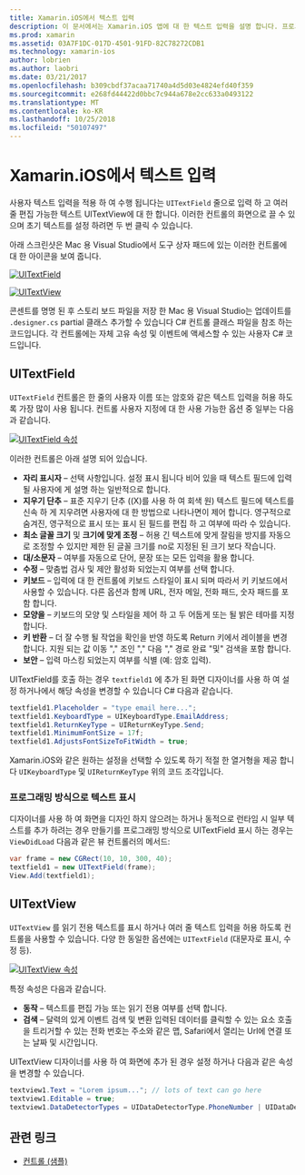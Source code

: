 ```yaml
---
title: Xamarin.iOS에서 텍스트 입력
description: 이 문서에서는 Xamarin.iOS 앱에 대 한 텍스트 입력을 설명 합니다. 프로그래밍 방식으로 iOS 디자이너에서에서 UITextField 및 UITextVIew를 사용 하 여 설명 합니다.
ms.prod: xamarin
ms.assetid: 03A7F1DC-017D-4501-91FD-82C78272CDB1
ms.technology: xamarin-ios
author: lobrien
ms.author: laobri
ms.date: 03/21/2017
ms.openlocfilehash: b309cbdf37acaa71740a4d5d03e4824efd40f359
ms.sourcegitcommit: e268fd44422d0bbc7c944a678e2cc633a0493122
ms.translationtype: MT
ms.contentlocale: ko-KR
ms.lasthandoff: 10/25/2018
ms.locfileid: "50107497"
---
```

# <a name="text-input-in-xamarinios"></a>Xamarin.iOS에서 텍스트 입력

사용자 텍스트 입력을 적용 하 여 수행 됩니다는 `UITextField` 줄으로 입력 하 고 여러 줄 편집 가능한 텍스트 UITextView에 대 한 합니다. 이러한 컨트롤의 화면으로 끌 수 있으며 초기 텍스트를 설정 하려면 두 번 클릭 수 있습니다.

아래 스크린샷은 Mac 용 Visual Studio에서 도구 상자 패드에 있는 이러한 컨트롤에 대 한 아이콘을 보여 줍니다.

 [![](text-input-images/image11a.png "UITextField")](text-input-images/image11a.png#lightbox)

 [![](text-input-images/image13a.png "UITextView")](text-input-images/image13a.png#lightbox)

콘센트를 명명 된 후 스토리 보드 파일을 저장 한 Mac 용 Visual Studio는 업데이트를 `.designer.cs` partial 클래스 추가할 수 있습니다 C# 컨트롤 클래스 파일을 참조 하는 코드입니다. 각 컨트롤에는 자체 고유 속성 및 이벤트에 액세스할 수 있는 사용자 C# 코드입니다.

 <a name="UITextField" />


## <a name="uitextfield"></a>UITextField

`UITextField` 컨트롤은 한 줄의 사용자 이름 또는 암호와 같은 텍스트 입력을 허용 하도록 가장 많이 사용 됩니다. 컨트롤 사용자 지정에 대 한 사용 가능한 옵션 중 일부는 다음과 같습니다.

 [![](text-input-images/image15a.png "UITextField 속성")](text-input-images/image15a.png#lightbox)

이러한 컨트롤은 아래 설명 되어 있습니다.

-  **자리 표시자** – 선택 사항입니다. 설정 표시 됩니다 비어 있을 때 텍스트 필드에 입력 될 사용자에 게 설명 하는 일반적으로 합니다.
-  **지우기 단추** – 표준 지우기 단추 ((X)를 사용 하 여 회색 원) 텍스트 필드에 텍스트를 신속 하 게 지우려면 사용자에 대 한 방법으로 나타나면이 제어 합니다. 영구적으로 숨겨진, 영구적으로 표시 또는 표시 된 필드를 편집 하 고 여부에 따라 수 있습니다.
-  **최소 글꼴 크기** 및 **크기에 맞게 조정** – 허용 긴 텍스트에 맞게 잘림을 방지를 자동으로 조정할 수 있지만 제한 된 글꼴 크기를 no로 지정된 된 크기 보다 작습니다.
-  **대/소문자** – 여부를 자동으로 단어, 문장 또는 모든 입력을 활용 합니다.
-  **수정** – 맞춤법 검사 및 제안 활성화 되었는지 여부를 선택 합니다.
-  **키보드** – 입력에 대 한 컨트롤에 키보드 스타일이 표시 되며 따라서 키 키보드에서 사용할 수 있습니다. 다른 옵션과 함께 URL, 전자 메일, 전화 패드, 숫자 패드를 포함 합니다.
-  **모양을** – 키보드의 모양 및 스타일을 제어 하 고 두 어둡게 또는 될 밝은 테마를 지정 합니다.
-  **키 반환** – 더 잘 수행 될 작업을 확인을 반영 하도록 Return 키에서 레이블을 변경 합니다. 지원 되는 값 이동 "," 조인 "," 다음 "," 경로 완료 "및" 검색을 포함 합니다.
-  **보안** – 입력 마스킹 되었는지 여부를 식별 (예: 암호 입력).


UITextField를 호출 하는 경우 `textfield1` 에 추가 된 화면 디자이너를 사용 하 여 설정 하거나에서 해당 속성을 변경할 수 있습니다 C# 다음과 같습니다.

```csharp
textfield1.Placeholder = "type email here...";
textfield1.KeyboardType = UIKeyboardType.EmailAddress;
textfield1.ReturnKeyType = UIReturnKeyType.Send;
textfield1.MinimumFontSize = 17f;
textfield1.AdjustsFontSizeToFitWidth = true;
```

Xamarin.iOS와 같은 원하는 설정을 선택할 수 있도록 하기 적절 한 열거형을 제공 합니다 `UIKeyboardType` 및 `UIReturnKeyType` 위의 코드 조각입니다.

### <a name="display-text-programmatically"></a>프로그래밍 방식으로 텍스트 표시

디자이너를 사용 하 여 화면을 디자인 하지 않으려는 하거나 동적으로 런타임 시 일부 텍스트를 추가 하려는 경우 만들기를 프로그래밍 방식으로 UITextField 표시 하는 경우는 `ViewDidLoad` 다음과 같은 뷰 컨트롤러의 메서드:

```csharp
var frame = new CGRect(10, 10, 300, 40);
textfield1 = new UITextField(frame);
View.Add(textfield1);
```

 <a name="UITextView" />


## <a name="uitextview"></a>UITextView

`UITextView` 를 읽기 전용 텍스트를 표시 하거나 여러 줄 텍스트 입력을 허용 하도록 컨트롤을 사용할 수 있습니다. 다양 한 동일한 옵션에는 `UITextField` (대문자로 표시, 수정 등).

 [![](text-input-images/image16a.png "UITextView 속성")](text-input-images/image16a.png#lightbox)

특정 속성은 다음과 같습니다.

-  **동작** – 텍스트를 편집 가능 또는 읽기 전용 여부를 선택 합니다.
-  **검색** – 달력의 있게 이벤트 검색 및 변환 입력된 데이터를 클릭할 수 있는 요소 호출을 트리거할 수 있는 전화 번호는 주소와 같은 맵, Safari에서 열리는 Url에 연결 또는 날짜 및 시간입니다.


UITextView 디자이너를 사용 하 여 화면에 추가 된 경우 설정 하거나 다음과 같은 속성을 변경할 수 있습니다.

```csharp
textview1.Text = "Lorem ipsum..."; // lots of text can go here
textview1.Editable = true;
textview1.DataDetectorTypes = UIDataDetectorType.PhoneNumber | UIDataDetectorType.Link;
```



## <a name="related-links"></a>관련 링크

- [컨트롤 (샘플)](https://developer.xamarin.com/samples/Controls/)
